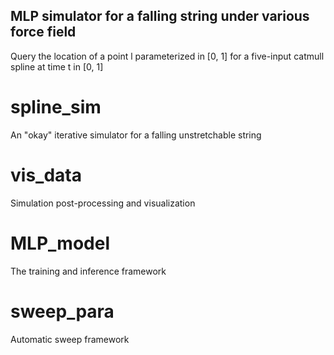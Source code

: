 ## MLP simulator for a falling string under various force field
Query the location of a point l parameterized in [0, 1] for a five-input catmull spline at time t in [0, 1]

# spline_sim
An "okay" iterative simulator for a falling unstretchable string

# vis_data
Simulation post-processing and visualization

# MLP_model
The training and inference framework

# sweep_para
Automatic sweep framework
